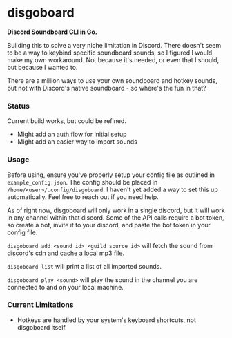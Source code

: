 # disgoboard

**Discord Soundboard CLI in Go.**

Building this to solve a very niche limitation in Discord. There doesn't seem to be a way to keybind specific soundboard sounds, so I figured I would make my own workaround. Not because it's needed, or even that I should, but because I wanted to.

There are a million ways to use your own soundboard and hotkey sounds, but not with Discord's native soundboard - so where's the fun in that?

### Status

Current build works, but could be refined.

- Might add an auth flow for initial setup
- Might add an easier way to import sounds

### Usage

Before using, ensure you've properly setup your config file as outlined in ```example_config.json```. The config should be placed in ```/home/<user>/.config/disgoboard```. I haven't yet added a way to set this up automatically. Feel free to reach out if you need help.

As of right now, disgoboard will only work in a single discord, but it will work in any channel within that discord. Some of the API calls require a bot token, so create a bot, invite it to your discord, and paste the bot token in your config file.

```disgoboard add <sound id> <guild source id>``` will fetch the sound from discord's cdn and cache a local mp3 file. 

```disgoboard list``` will print a list of all imported sounds.

```disgoboard play <sound>``` will play the sound in the channel you are connected to and on your local machine.

### Current Limitations

- Hotkeys are handled by your system's keyboard shortcuts, not disgoboard itself.

